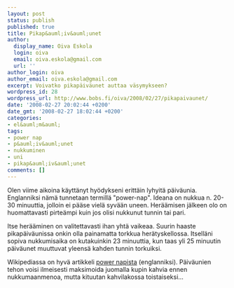 ```yaml
---
layout: post
status: publish
published: true
title: Pikap&auml;iv&auml;unet
author:
  display_name: Oiva Eskola
  login: oiva
  email: oiva.eskola@gmail.com
  url: ''
author_login: oiva
author_email: oiva.eskola@gmail.com
excerpt: Voivatko pikapäiväunet auttaa väsymykseen?
wordpress_id: 28
wordpress_url: http://www.bobs.fi/oiva/2008/02/27/pikapaivaunet/
date: '2008-02-27 20:02:44 +0200'
date_gmt: '2008-02-27 18:02:44 +0200'
categories:
- el&auml;m&auml;
tags:
- power nap
- p&auml;iv&auml;unet
- nukkuminen
- uni
- pikap&auml;iv&auml;unet
comments: []
---
```

<p>Olen viime aikoina k&auml;ytt&auml;nyt hy&ouml;dykseni eritt&auml;in lyhyit&auml; p&auml;iv&auml;unia. Englanniksi n&auml;m&auml; tunnetaan termill&auml; "power-nap". Ideana on nukkua n. 20-30 minuuttia, jolloin ei p&auml;&auml;se viel&auml; syv&auml;&auml;n uneen. Her&auml;&auml;misen j&auml;lkeen olo on huomattavasti pirte&auml;mpi kuin jos olisi nukkunut tunnin tai pari.</p>
<p>Itse her&auml;&auml;minen on valitettavasti ihan yht&auml; vaikeaa. Suurin haaste pikap&auml;iv&auml;unissa onkin olla painamatta torkkua her&auml;tyskellossa. Itsell&auml;ni sopiva nukkumisaika on kutakuinkin 23 minuuttia, kun taas yli 25 minuutin p&auml;iv&auml;unet muuttuvat yleens&auml; kahden tunnin torkuiksi.</p>
<p>Wikipediassa on hyv&auml; artikkeli <a href="http://en.wikipedia.org/wiki/Power_nap">power napista</a> (englanniksi). P&auml;iv&auml;unien tehon voisi ilmeisesti maksimoida juomalla kupin kahvia ennen nukkumaanmenoa, mutta kituutan kahvilakossa toistaiseksi...</p>
